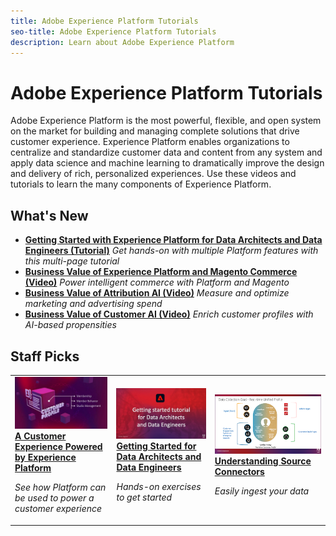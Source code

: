 ```yaml
---
title: Adobe Experience Platform Tutorials
seo-title: Adobe Experience Platform Tutorials
description: Learn about Adobe Experience Platform
---
```


# Adobe Experience Platform Tutorials

Adobe Experience Platform is the most powerful, flexible, and open system on the market for building and managing complete solutions that drive customer experience. Experience Platform enables organizations to centralize and standardize customer data and content from any system and apply data science and machine learning to dramatically improve the design and delivery of rich, personalized experiences. Use these videos and tutorials to learn the many components of Experience Platform.

## What's New


* **[Getting Started with Experience Platform for Data Architects and Data Engineers (Tutorial)](https://docs.adobe.com/content/help/en/platform-learn/getting-started-for-data-architects-and-data-engineers/overview.html)**
    *Get hands-on with multiple Platform features with this multi-page tutorial*
* **[Business Value of Experience Platform and Magento Commerce (Video)](/help/experience-cloud/business-value-of-platform-and-magento.md)**
    *Power intelligent commerce with Platform and Magento*
* **[Business Value of Attribution AI (Video)](/help/intelligent-services/business-value-of-attribution-ai.md)**
    *Measure and optimize marketing and advertising spend*
* **[Business Value of Customer AI (Video)](/help/intelligent-services/business-value-of-customer-ai.md)**
    *Enrich customer profiles with AI-based propensities*

## Staff Picks

<table>
<tr>
  <td>
    <a href="intro-to-platform/a-customer-experience-powered-by-experience-platform.md">
      <img alt="A Customer Experience Powered by Experience Platform video" src="assets/thumb_A-Customer-Experience.jpg" />
    </a>
    <div>
      <a href="intro-to-platform/a-customer-experience-powered-by-experience-platform.md">
    <strong>A Customer Experience Powered by Experience Platform</strong>
    </a>
    </div>
    <p>
    <em>See how Platform can be used to power a customer experience</em>
    <p>
  </td>
  <td>
    <a href="https://docs.adobe.com/content/help/en/platform-learn/getting-started-for-data-architects-and-data-engineers/overview.html">
      <img alt="thumbnail image for the 'Getting Started with Experience Platform for Data Architects and Data Engineers' tutorial" src="assets/thumb_Getting_started.jpg" />
    </a>
    <div>
      <a href="https://docs.adobe.com/content/help/en/platform-learn/getting-started-for-data-architects-and-data-engineers/overview.html">
    <strong>Getting Started for Data Architects and Data Engineers</strong>
    </a>
    </div>
    <p>
    <em>Hands-on exercises to get started</em>
    <p>
  </td>
  <td>
    <a href="data-ingestion/understanding-source-connectors.md">
      <img alt="thumbnail image for the 'Understanding Source connectors' video" src="assets/thumb_Sources.png" />
    </a>
    <div>
      <a href="data-ingestion/understanding-source-connectors.md">
    <strong>Understanding Source Connectors</strong>
    </a>
    </div>
    <p>
    <em>Easily ingest your data</em>
    <p>
  </td>
   <!--
   <td>
    <a href="data-ingestion/create-datasets-and-ingest-data.md">
      <img alt="thumbnail image for the 'Create Datasets and Ingest Data' video" src="assets/thumb_Create-Datasets-and-Ingest-Data.png" />
    </a>
    <div>
      <a href="data-ingestion/create-datasets-and-ingest-data.md">
    <strong>Create Datasets and Ingest Data</strong>
    </a>
    </div>
    <p>
    <em>Ingest your dataset.</em>
    <p>
  </td>
  <td>
    <a href="segments/create-segments.md">
      <img alt="thumbnail image for the 'Create Segments' video" src="assets/thumb_Create-Segments.png" />
    </a>
    <div>
      <a href="segments/create-segments.md">
    <strong>Create Segments</strong>
    </a>
    </div>
    <p>
    <em>Build segments based on your data.</em>
    <p>
  </td>-->
</tr>
</table>
